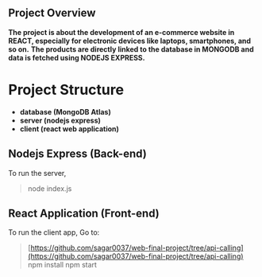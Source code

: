 ## Project Overview
**The project is about the development of an e-commerce website in REACT, especially for electronic devices like laptops, smartphones, and so on.**
**The products are directly linked to the database in MONGODB and data is fetched using NODEJS EXPRESS.**

# Project Structure

- **database (MongoDB Atlas)**
- **server (nodejs express)**
- **client (react web application)**


## Nodejs Express (Back-end)

To run the server, 
>node index.js

## React Application (Front-end)

To run the client app,
Go to:
>[https://github.com/sagar0037/web-final-project/tree/api-calling](https://github.com/sagar0037/web-final-project/tree/api-calling)
>npm install
>npm start
